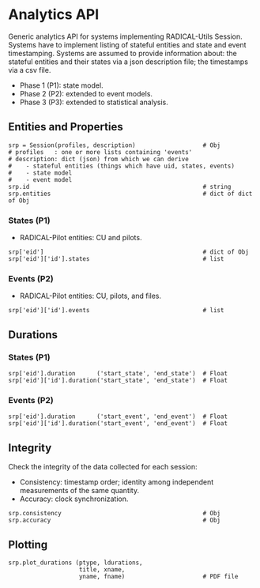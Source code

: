 # Analytics API

Generic analytics API for systems implementing RADICAL-Utils Session.  Systems
have to implement listing of stateful entities and state and event
timestamping. Systems are assumed to provide information about: the stateful
entities and their states via a json description file; the timestamps via a
csv file.

* Phase 1 (P1): state model.
* Phase 2 (P2): extended to event models.
* Phase 3 (P3): extended to statistical analysis.

## Entities and Properties

```
srp = Session(profiles, description)                   # Obj
# profiles   : one or more lists containing 'events'
# description: dict (json) from which we can derive
#    - stateful entities (things which have uid, states, events)
#    - state model
#    - event model
srp.id                                                 # string
srp.entities                                           # dict of dict of Obj
```

### States (P1)

* RADICAL-Pilot entities: CU and pilots.

```
srp['eid']                                             # dict of Obj
srp['eid']['id'].states                                # list
```
### Events (P2)

* RADICAL-Pilot entities: CU, pilots, and files.

```
srp['eid']['id'].events                                # list
```

## Durations

### States (P1)

```
srp['eid'].duration      ('start_state', 'end_state')  # Float
srp['eid']['id'].duration('start_state', 'end_state')  # Float
```

### Events (P2)

```
srp['eid'].duration      ('start_event', 'end_event')  # Float
srp['eid']['id'].duration('start_event', 'end_event')  # Float
```

## Integrity

Check the integrity of the data collected for each session:

* Consistency: timestamp order; identity among independent measurements of the
  same quantity.
* Accuracy: clock synchronization.

```
srp.consistency                                        # Obj
srp.accuracy                                           # Obj
```

## Plotting

```
srp.plot_durations (ptype, ldurations,
                    title, xname,
                    yname, fname)                      # PDF file
```
